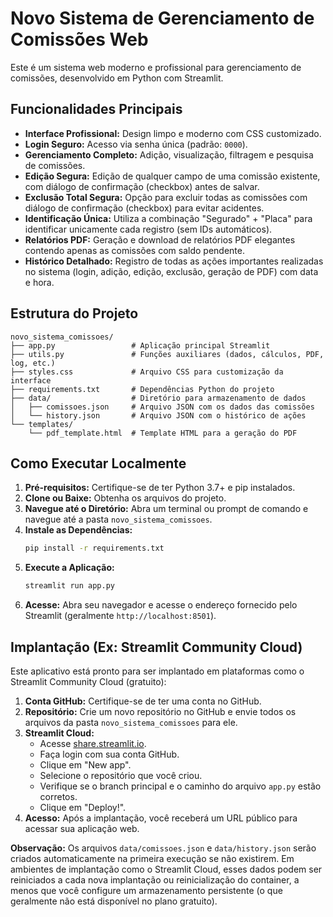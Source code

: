 # Novo Sistema de Gerenciamento de Comissões Web

Este é um sistema web moderno e profissional para gerenciamento de comissões, desenvolvido em Python com Streamlit.

## Funcionalidades Principais

*   **Interface Profissional:** Design limpo e moderno com CSS customizado.
*   **Login Seguro:** Acesso via senha única (padrão: `0000`).
*   **Gerenciamento Completo:** Adição, visualização, filtragem e pesquisa de comissões.
*   **Edição Segura:** Edição de qualquer campo de uma comissão existente, com diálogo de confirmação (checkbox) antes de salvar.
*   **Exclusão Total Segura:** Opção para excluir todas as comissões com diálogo de confirmação (checkbox) para evitar acidentes.
*   **Identificação Única:** Utiliza a combinação "Segurado" + "Placa" para identificar unicamente cada registro (sem IDs automáticos).
*   **Relatórios PDF:** Geração e download de relatórios PDF elegantes contendo apenas as comissões com saldo pendente.
*   **Histórico Detalhado:** Registro de todas as ações importantes realizadas no sistema (login, adição, edição, exclusão, geração de PDF) com data e hora.

## Estrutura do Projeto

```
novo_sistema_comissoes/
├── app.py                 # Aplicação principal Streamlit
├── utils.py               # Funções auxiliares (dados, cálculos, PDF, log, etc.)
├── styles.css             # Arquivo CSS para customização da interface
├── requirements.txt       # Dependências Python do projeto
├── data/                  # Diretório para armazenamento de dados
│   ├── comissoes.json     # Arquivo JSON com os dados das comissões
│   └── history.json       # Arquivo JSON com o histórico de ações
└── templates/
    └── pdf_template.html  # Template HTML para a geração do PDF
```

## Como Executar Localmente

1.  **Pré-requisitos:** Certifique-se de ter Python 3.7+ e pip instalados.
2.  **Clone ou Baixe:** Obtenha os arquivos do projeto.
3.  **Navegue até o Diretório:** Abra um terminal ou prompt de comando e navegue até a pasta `novo_sistema_comissoes`.
4.  **Instale as Dependências:**
    ```bash
    pip install -r requirements.txt
    ```
5.  **Execute a Aplicação:**
    ```bash
    streamlit run app.py
    ```
6.  **Acesse:** Abra seu navegador e acesse o endereço fornecido pelo Streamlit (geralmente `http://localhost:8501`).

## Implantação (Ex: Streamlit Community Cloud)

Este aplicativo está pronto para ser implantado em plataformas como o Streamlit Community Cloud (gratuito):

1.  **Conta GitHub:** Certifique-se de ter uma conta no GitHub.
2.  **Repositório:** Crie um novo repositório no GitHub e envie todos os arquivos da pasta `novo_sistema_comissoes` para ele.
3.  **Streamlit Cloud:**
    *   Acesse [share.streamlit.io](https://share.streamlit.io/).
    *   Faça login com sua conta GitHub.
    *   Clique em "New app".
    *   Selecione o repositório que você criou.
    *   Verifique se o branch principal e o caminho do arquivo `app.py` estão corretos.
    *   Clique em "Deploy!".
4.  **Acesso:** Após a implantação, você receberá um URL público para acessar sua aplicação web.

**Observação:** Os arquivos `data/comissoes.json` e `data/history.json` serão criados automaticamente na primeira execução se não existirem. Em ambientes de implantação como o Streamlit Cloud, esses dados podem ser reiniciados a cada nova implantação ou reinicialização do container, a menos que você configure um armazenamento persistente (o que geralmente não está disponível no plano gratuito).

